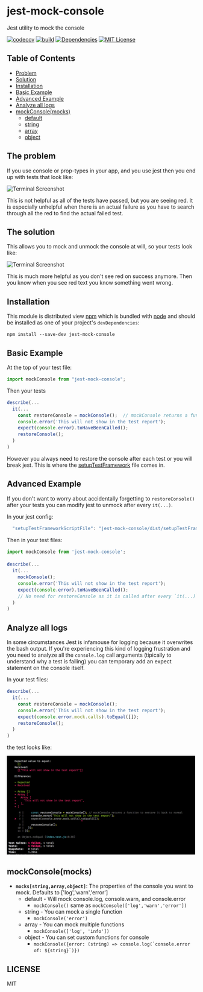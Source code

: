 # jest-mock-console

Jest utility to mock the console

[![codecov][codecov-badge]][codecov]
[![build][build-badge]][build]
[![Dependencies][dependencyci-badge]][dependencyci]
[![MIT License][license-badge]][license]

## Table of Contents

- [Problem](#the-problem)
- [Solution](#the-solution)
- [Installation](#installation)
- [Basic Example](#basic-example)
- [Advanced Example](#advanced-example)
- [Analyze all logs](#analyze-all-logs)
- [mockConsole(mocks)](#mockconsolemocks)
  - [default](#mock-default)
  - [string](#mock-string)
  - [array](#mock-array)
  - [object](#mock-object)

## The problem

If you use console or prop-types in your app, and you use jest then you end up with tests that look like:

<img
  src="https://github.com/pieredome/jest-mock-console/raw/master/img/screenshot-problem.png"
  alt="Terminal Screenshot"
  title="Terminal Screenshot"
  width="500px"
/>

This is not helpful as all of the tests have passed, but you are seeing red. It is especially unhelpful when there is an actual failure as you have to search through all the red to find the actual failed test.

## The solution

This allows you to mock and unmock the console at will, so your tests look like:

<img
  src="https://github.com/pieredome/jest-mock-console/raw/master/img/screenshot-solution.png"
  alt="Terminal Screenshot"
  title="Terminal Screenshot"
  width="500px"
/>

This is much more helpful as you don't see red on success anymore. Then you know when you see red text you know something went wrong.

## Installation

This module is distributed view [npm][npm] which is bundled with [node][node] and should be installed as one of your project's `devDependencies`:

```
npm install --save-dev jest-mock-console
```

## Basic Example

At the top of your test file:

```javascript
import mockConsole from "jest-mock-console";
```

Then your tests

```javascript
describe(...
  it(...
    const restoreConsole = mockConsole();  // mockConsole returns a function to restore it back to normal
    console.error('This will not show in the test report');
    expect(console.error).toHaveBeenCalled();
    restoreConsole();
  )
)
```

However you always need to restore the console after each test or you will break jest. This is where the [setupTestFramework](#setuptestframework) file comes in.

## Advanced Example

If you don't want to worry about accidentally forgetting to `restoreConsole()` after your tests you can modify jest to unmock after every `it(...)`.

In your jest config:

```javascript
  "setupTestFrameworkScriptFile": "jest-mock-console/dist/setupTestFramework.js"
```

Then in your test files:

```javascript
import mockConsole from 'jest-mock-console';

describe(...
  it(...
    mockConsole();
    console.error('This will not show in the test report');
    expect(console.error).toHaveBeenCalled();
    // No need for restoreConsole as it is called after every `it(...)`
  )
)
```

## Analyze all logs

In some circumstances Jest is infamouse for logging because it overwrites the bash output. If you're experiencing this kind of logging frustration and you need to analyze all the `console.log` call arguments (tipically to understand why a test is failing) you can temporary add an expect statement on the console itself.

In your test files:

```javascript
describe(...
  it(...
    const restoreConsole = mockConsole();
    console.error('This will not show in the test report');
    expect(console.error.mock.calls).toEqual([]);
    restoreConsole();
  )
)
```

the test looks like:

<img
  src="img/screenshot-analyze-logs.jpg?raw=true"
  alt="Terminal Screenshot"
  title="Terminal Screenshot"
  width="500px"
/>

## mockConsole(mocks)

- **`mocks[string,array,object]`**: The properties of the console you want to mock. Defaults to ['log','warn','error']
  - <a id='mock-default'></a> default - Will mock console.log, console.warn, and console.error
    - `mockConsole()` same as `mockConsole(['log','warn','error'])`
  - <a id='mock-string'></a> string - You can mock a single function
    - `mockConsole('error')`
  - <a id='mock-array'></a> array - You can mock multiple functions
    - `mockConsole(['log', 'info'])`
  - <a id='mock-object'></a> object - You can set custom functions for console
    - `` mockConsole({error: (string) => console.log(`console.error of: ${string}`)}) ``

## LICENSE

MIT

[npm]: https://www.npmjs.com/
[node]: https://nodejs.org/
[codecov-badge]: https://codecov.io/gh/PiereDome/jest-mock-console/branch/master/graph/badge.svg
[codecov]: https://codecov.io/gh/PiereDome/jest-mock-console
[build-badge]: https://travis-ci.org/PiereDome/jest-mock-console.svg
[build]: https://travis-ci.org/PiereDome/jest-mock-console
[dependencyci-badge]: https://dependencyci.com/github/PiereDome/jest-mock-console/badge
[dependencyci]: https://dependencyci.com/github/PiereDome/jest-mock-console
[license-badge]: https://img.shields.io/npm/l/jest-mock-console.svg
[license]: https://github.com/PiereDome/jest-mock-console/blob/master/other/LICENSE
